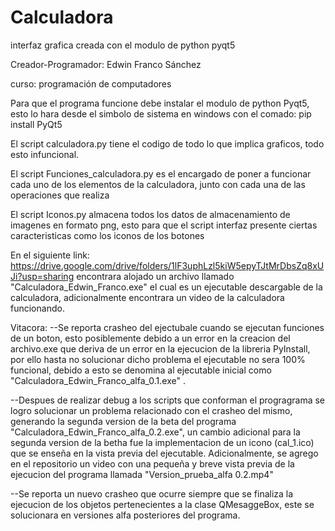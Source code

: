 # Calculadora
interfaz grafica creada con el modulo de python pyqt5

Creador-Programador: Edwin Franco Sánchez

curso: programación de computadores

Para que el programa funcione debe instalar el modulo de python Pyqt5, esto lo hara desde el simbolo de sistema en windows
con el comado: pip install PyQt5

El script calculadora.py tiene el codigo de todo lo que implica graficos, todo esto infuncional.

El script Funciones_calculadora.py es el encargado de poner a funcionar cada uno de los elementos de la calculadora, junto con cada
una de las operaciones que realiza

El script Iconos.py almacena todos los datos de almacenamiento de imagenes en formato png, esto para que el script interfaz presente ciertas caracteristicas
como los iconos de los botones

En el siguiente link: https://drive.google.com/drive/folders/1lF3uphLzl5kiW5epyTJtMrDbsZq8xUJi?usp=sharing 
encontrara alojado un archivo llamado "Calculadora_Edwin_Franco.exe" el cual es un ejecutable descargable de
la calculadora, adicionalmente encontrara un video de la calculadora funcionando.

Vitacora:
--Se reporta crasheo del ejectubale cuando se ejecutan funciones de un boton, esto posiblemente debido a un error en la creacion 
del archivo.exe que deriva de un error en la ejecucion de la libreria PyInstall, por ello hasta no solucionar dicho problema el
ejecutable no sera 100% funcional, debido a esto se denomina al ejecutable inicial como "Calculadora_Edwin_Franco_alfa_0.1.exe" .

--Despues de realizar debug a los scripts que conforman el progragrama se logro solucionar un problema relacionado con el crasheo del mismo, generando la segunda version de la beta del programa "Calculadora_Edwin_Franco_alfa_0.2.exe", un cambio adicional para la segunda version de la betha fue la implementacion de un icono (cal_1.ico) que se enseña en la vista previa del ejecutable. Adicionalmente, se agrego en el repositorio un video con una pequeña y breve vista previa de la ejecucion del programa llamada "Version_prueba_alfa 0.2.mp4"  

--Se reporta un nuevo crasheo que ocurre siempre que se finaliza la ejecucion de los objetos pertenecientes a la clase QMesaggeBox, este se solucionara en versiones alfa posteriores del programa.

